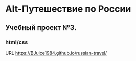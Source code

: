# Alt-Путешествие по России
## Учебный проект №3.
### html/css
URL https://BJuice1984.github.io/russian-travel/
